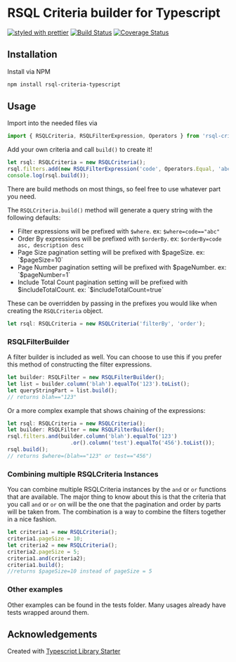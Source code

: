 # RSQL Criteria builder for Typescript

[![styled with prettier](https://img.shields.io/badge/styled_with-prettier-ff69b4.svg)](https://github.com/prettier/prettier)
[![Build Status](https://travis-ci.org/tylerhubert/rsql-criteria-typescript.svg?branch=master)](https://travis-ci.org/tylerhubert/rsql-criteria-typescript)
[![Coverage Status](https://coveralls.io/repos/github/tylerhubert/rsql-criteria-typescript/badge.svg?branch=master)](https://coveralls.io/github/tylerhubert/rsql-criteria-typescript?branch=master)


## Installation
Install via NPM
```bash
npm install rsql-criteria-typescript
```

## Usage
Import into the needed files via 
```javascript
import { RSQLCriteria, RSQLFilterExpression, Operators } from 'rsql-criteria-typescript';
```

Add your own criteria and call `build()` to create it!
```javascript
let rsql: RSQLCriteria = new RSQLCriteria();
rsql.filters.add(new RSQLFilterExpression('code', Operators.Equal, 'abc'));
console.log(rsql.build());
```

There are build methods on most things, so feel free to use whatever part you need.

The `RSQLCriteria.build()` method will generate a query string with the following defaults:
* Filter expressions will be prefixed with `$where`.  ex: `$where=code=="abc"`
* Order By expressions will be prefixed with `$orderBy`.  ex: `$orderBy=code asc, description desc`
* Page Size pagination setting will be prefixed with $pageSize.  ex: `$pageSize=10`
* Page Number pagination setting will be prefixed with $pageNumber.  ex: `$pageNumber=1`
* Include Total Count pagination setting will be prefixed with $includeTotalCount.  ex: `$includeTotalCount=true`

These can be overridden by passing in the prefixes you would like when creating the `RSQLCriteria` object.
```javascript
let rsql: RSQLCriteria = new RSQLCriteria('filterBy', 'order');
```

### RSQLFilterBuilder
A filter builder is included as well.  You can choose to use this if you prefer this method of constructing
the filter expressions.

```javascript
let builder: RSQLFilter = new RSQLFilterBuilder();
let list = builder.column('blah').equalTo('123').toList();
let queryStringPart = list.build();
// returns blah=="123"
```

Or a more complex example that shows chaining of the expressions:
```javascript
let rsql: RSQLCriteria = new RSQLCriteria();
let builder: RSQLFilter = new RSQLFilterBuilder();
rsql.filters.and(builder.column('blah').equalTo('123')
                    .or().column('test').equalTo('456').toList());
rsql.build();
// returns $where=(blah=="123" or test=="456")
 ```

 ### Combining multiple RSQLCriteria Instances
 You can combine multiple RSQLCriteria instances by the `and` or `or` functions that are available.  The major thing to know about this is that the criteria that you call `and` or `or` on will be the one that the pagination and order by parts will be taken from.  The combination is a way to combine the filters together in a nice fashion.
 ```javascript
 let criteria1 = new RSQLCriteria();
 criteria1.pageSize = 10;
 let criteria2 = new RSQLCriteria();
 criteria2.pageSize = 5;
 criteria1.and(criteria2);
 criteria1.build();
 //returns $pageSize=10 instead of pageSize = 5
 ```

 ### Other examples
 Other examples can be found in the tests folder.  Many usages already have tests wrapped around them.


## Acknowledgements
Created with [Typescript Library Starter](https://github.com/alexjoverm/typescript-library-starter.git)
